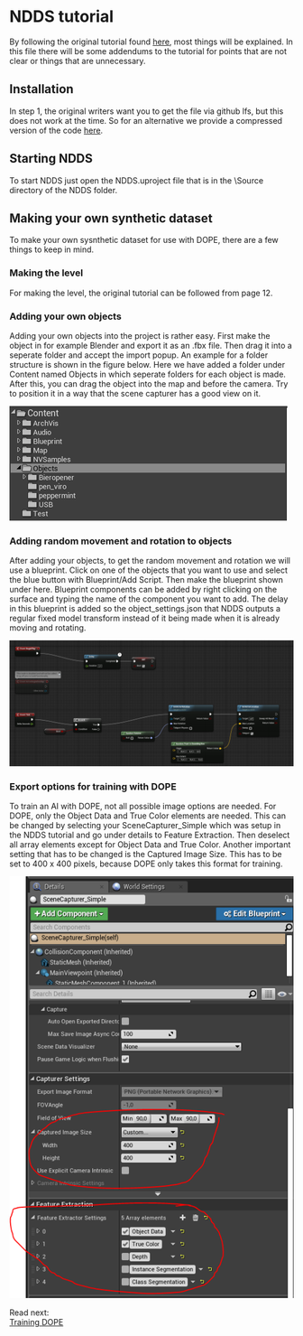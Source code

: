 # NDDS tutorial

By following the original tutorial found [here](https://github.com/TripleSBinPicking/bin_picking_environment/blob/master/documentation/resources/NDDS.pdf), most things will be explained. In this file there will be some addendums to the tutorial for points that are not clear or things that are unnecessary.

## Installation
In step 1, the original writers want you to get the file via github lfs, but this does not work at the time. So for an alternative we provide a compressed version of the code [here](https://github.com/NVIDIA/Dataset_Synthesizer/releases/download/1.2.2/ndds_1.2.2.zip).

## Starting NDDS
To start NDDS just open the NDDS.uproject file that is in the \Source directory of the NDDS folder.

## Making your own synthetic dataset
To make your own sysnthetic dataset for use with DOPE, there are a few things to keep in mind.
### Making the level
For making the level, the original tutorial can be followed from page 12.

### Adding your own objects
Adding your own objects into the project is rather easy. First make the object in for example Blender and export it as an .fbx file. Then drag it into a seperate folder and accept the import popup. An example for a folder structure is shown in the figure below. Here we have added a folder under Content named Objects in which seperate folders for each object is made. After this, you can drag the object into the map and before the camera. Try to position it in a way that the scene capturer has a good view on it. 

![Folder structure in Unreal Engine](resources/Folder_structure_ue4.PNG)

### Adding random movement and rotation to objects
After adding your objects, to get the random movement and rotation we will use a blueprint. Click on one of the objects that you want to use and select the blue button with Blueprint/Add Script. Then make the blueprint shown under here. Blueprint components can be added by right clicking on the surface and typing the name of the component you want to add. The delay in this blueprint is added so the object_settings.json that NDDS outputs a regular fixed model transform instead of it being made when it is already moving and rotating.

![Random movement blueprint](resources/Mover_blueprint.png)

### Export options for training with DOPE
To train an AI with DOPE, not all possible image options are needed. For DOPE, only the Object Data and True Color elements are needed. This can be changed by selecting your SceneCapturer_Simple which was setup in the NDDS tutorial and go under details to Feature Extraction. Then deselect all array elements except for Object Data and True Color.
Another important setting that has to be changed is the Captured Image Size. This has to be set to 400 x 400 pixels, because DOPE only takes this format for training.

![Capturer settings for DOPE](resources/capturer_settings_ue4.PNG)

Read next:  
[Training DOPE](Training%20DOPE.md)
